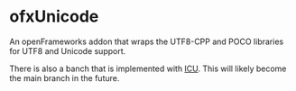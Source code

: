 ofxUnicode
==========

An openFrameworks addon that wraps the UTF8-CPP and POCO libraries for UTF8 and Unicode support.

There is also a banch that is implemented with [ICU](http://site.icu-project.org/).  This will likely become the main branch in the future.
